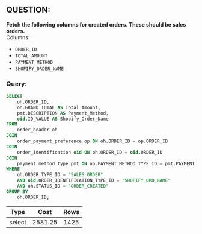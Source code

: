 ## QUESTION:  
**Fetch the following columns for created orders. These should be sales orders.**  
Columns:  
- `ORDER_ID`  
- `TOTAL_AMOUNT`  
- `PAYMENT_METHOD`  
- `SHOPIFY_ORDER_NAME`  

### Query:
```sql
SELECT
    oh.ORDER_ID,
    oh.GRAND_TOTAL AS Total_Amount,
    pmt.DESCRIPTION AS Payment_Method,
    oid.ID_VALUE AS Shopify_Order_Name
FROM
    order_header oh
JOIN 
    order_payment_preference op ON oh.ORDER_ID = op.ORDER_ID
JOIN 
    order_identification oid ON oh.ORDER_ID = oid.ORDER_ID
JOIN 
    payment_method_type pmt ON op.PAYMENT_METHOD_TYPE_ID = pmt.PAYMENT_METHOD_TYPE_ID
WHERE
    oh.ORDER_TYPE_ID = "SALES_ORDER"
    AND oid.ORDER_IDENTIFICATION_TYPE_ID = "SHOPIFY_ORD_NAME"
    AND oh.STATUS_ID = "ORDER_CREATED"
GROUP BY
    oh.ORDER_ID;


```

| Type   |   Cost  | Rows |
|--------|---------|------|
| select | 2581.25 | 1425 |

